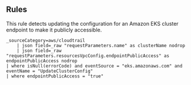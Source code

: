 ## Rules

This rule detects updating the configuration for an Amazon EKS cluster endpoint to make it publicly accessible.

```text
_sourceCategory=aws/cloudtrail
    | json field=_raw "requestParameters.name" as clusterName nodrop
    | json field=_raw "requestParameters.resourcesVpcConfig.endpointPublicAccess" as endpointPublicAccess nodrop
| where isNull(errorCode) and eventSource = "eks.amazonaws.com" and eventName = "UpdateClusterConfig" 
| where endpointPublicAccess = "true"
```